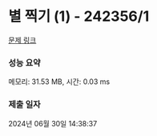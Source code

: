 # 별 찍기 (1) - 242356/1 

[문제 링크](https://level.goorm.io/exam/242356/%EB%B3%84-%EC%B0%8D%EA%B8%B0-1/quiz/1) 

### 성능 요약

메모리: 31.53 MB, 시간: 0.03 ms

### 제출 일자

2024년 06월 30일 14:38:37

